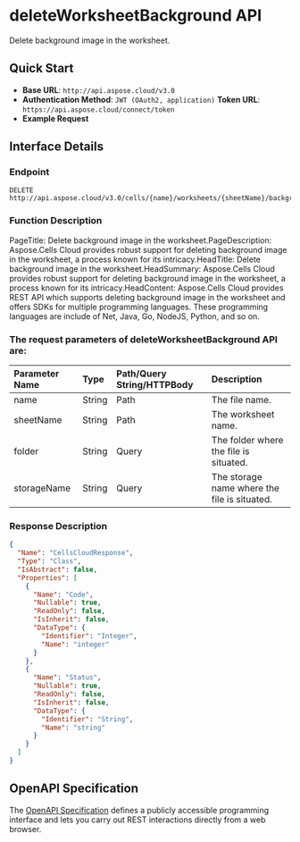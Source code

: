 # **deleteWorksheetBackground API**

Delete background image in the worksheet. 

## **Quick Start**

- **Base URL**: `http://api.aspose.cloud/v3.0`
- **Authentication Method**: `JWT (OAuth2, application)`  **Token URL**: `https://api.aspose.cloud/connect/token`
- **Example Request** 
<script src="https://gist.github.com/aspose-cells-cloud-gists/8a5b324fdf3e574dbd747c1a1e24b05d.js?file=Example30_DeleteWorksheetBackground.cs"></script>

## **Interface Details**

### **Endpoint** 

```
DELETE http://api.aspose.cloud/v3.0/cells/{name}/worksheets/{sheetName}/background
```

### **Function Description**
PageTitle: Delete background image in the worksheet.PageDescription: Aspose.Cells Cloud provides robust support for deleting background image in the worksheet, a process known for its intricacy.HeadTitle: Delete background image in the worksheet.HeadSummary: Aspose.Cells Cloud provides robust support for deleting background image in the worksheet, a process known for its intricacy.HeadContent: Aspose.Cells Cloud provides REST API which supports deleting background image in the worksheet and offers SDKs for multiple programming languages. These programming languages are include of Net, Java, Go, NodeJS, Python, and so on.

### The request parameters of **deleteWorksheetBackground** API are: 

| Parameter Name | Type | Path/Query String/HTTPBody | Description | 
| :- | :- | :- |:- | 
|name|String|Path|The file name.|
|sheetName|String|Path|The worksheet name.|
|folder|String|Query|The folder where the file is situated.|
|storageName|String|Query|The storage name where the file is situated.|


### **Response Description**
```json
{
  "Name": "CellsCloudResponse",
  "Type": "Class",
  "IsAbstract": false,
  "Properties": [
    {
      "Name": "Code",
      "Nullable": true,
      "ReadOnly": false,
      "IsInherit": false,
      "DataType": {
        "Identifier": "Integer",
        "Name": "integer"
      }
    },
    {
      "Name": "Status",
      "Nullable": true,
      "ReadOnly": false,
      "IsInherit": false,
      "DataType": {
        "Identifier": "String",
        "Name": "string"
      }
    }
  ]
}
```

## OpenAPI Specification

The [OpenAPI Specification](https://reference.aspose.cloud/cells/#/WorksheetsController/DeleteWorksheetBackground) defines a publicly accessible programming interface and lets you carry out REST interactions directly from a web browser.

